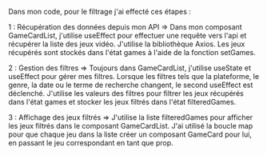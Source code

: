 Dans mon code, pour le filtrage j'ai effecté ces étapes :

1 : Récupération des données depuis mon API => 
    Dans mon composant GameCardList, j'utilise useEffect pour effectuer une requête vers l'api et récupérer la liste des jeux vidéo.
    J'utilise la bibliothèque Axios.
    Les jeux récupérés sont stockés dans l'état games à l'aide de la fonction setGames.

2 : Gestion des filtres =>
    Toujours dans GameCardList, j'utilise useState et useEffect pour gérer mes filtres. 
    Lorsque les filtres tels que la plateforme, le genre, la date ou le terme de recherche changent, le second useEffect est déclenché. 
    J'utilise les valeurs des filtres pour filtrer les jeux récupérés dans l'état games et stocker les jeux filtrés dans l'état filteredGames.

3 : Affichage des jeux filtrés =>
    J'utilise la liste filteredGames pour afficher les jeux filtrés dans le composant GameCardList. 
    J'ai utilisé la boucle map pour que chaque jeu dans la liste créer un composant GameCard pour lui, en passant le jeu correspondant en tant que prop.